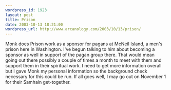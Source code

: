 ```yaml
--- 
wordpress_id: 1923
layout: post
title: Prison
date: 2003-10-13 18:21:00
wordpress_url: http://www.arcanology.com/2003/10/13/prison/
---
```

Monk does Prison work as a sponsor for pagans at McNeil Island, a men's prison here in Washington. I've begun talking to him about becoming a sponsor as well in support of the pagan group there. That would mean going out there possibly a couple of times a month to meet with them and support them in their spiritual work. I need to get more information overall but I gave Monk my personal information so the background check necessary for this could be run. If all goes well, I may go out on November 1 for their Samhain get-together.